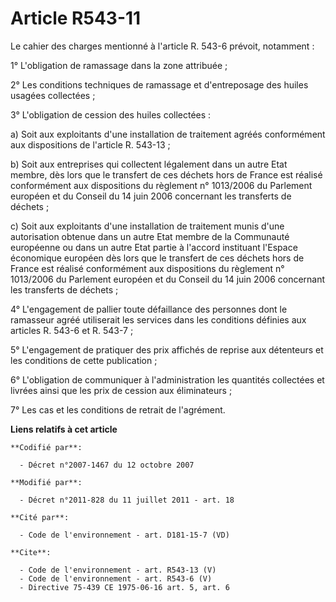 # Article R543-11

Le cahier des charges mentionné à l'article R. 543-6 prévoit, notamment : 

1° L'obligation de ramassage dans la zone attribuée ; 

2° Les conditions techniques de ramassage et d'entreposage des huiles usagées collectées ; 

3° L'obligation de cession des huiles collectées : 

a) Soit aux exploitants d'une installation de traitement agréés conformément aux dispositions de l'article R. 543-13 ; 

b) Soit aux entreprises qui collectent légalement dans un autre Etat membre, dès lors que le transfert de ces déchets hors de
France est réalisé conformément aux dispositions du règlement n° 1013/2006 du Parlement européen et du Conseil du 14 juin
2006 concernant les transferts de déchets ; 

c) Soit aux exploitants d'une installation de traitement munis d'une autorisation obtenue dans un autre Etat membre de la
Communauté européenne ou dans un autre Etat partie à l'accord instituant l'Espace économique européen dès lors que le
transfert de ces déchets hors de France est réalisé conformément aux dispositions du règlement n° 1013/2006 du Parlement
européen et du Conseil du 14 juin 2006 concernant les transferts de déchets ; 

4° L'engagement de pallier toute défaillance des personnes dont le ramasseur agréé utiliserait les services dans les
conditions définies aux articles R. 543-6 et R. 543-7 ; 

5° L'engagement de pratiquer des prix affichés de reprise aux détenteurs et les conditions de cette publication ; 

6° L'obligation de communiquer à l'administration les quantités collectées et livrées ainsi que les prix de cession aux
éliminateurs ; 

7° Les cas et les conditions de retrait de l'agrément.

**Liens relatifs à cet article**

	**Codifié par**:

	  - Décret n°2007-1467 du 12 octobre 2007

	**Modifié par**:

	  - Décret n°2011-828 du 11 juillet 2011 - art. 18

	**Cité par**:

	  - Code de l'environnement - art. D181-15-7 (VD)

	**Cite**:

	  - Code de l'environnement - art. R543-13 (V)
	  - Code de l'environnement - art. R543-6 (V)
	  - Directive 75-439 CE 1975-06-16 art. 5, art. 6
